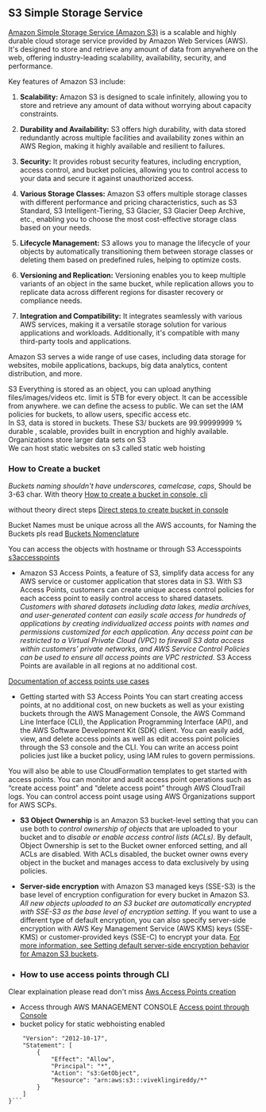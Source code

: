 ## S3 Simple Storage Service 

[Amazon Simple Storage Service (Amazon S3)](https://aws.amazon.com/s3/) is a scalable and highly durable cloud storage service provided by Amazon Web Services (AWS). It's designed to store and retrieve any amount of data from anywhere on the web, offering industry-leading scalability, availability, security, and performance.

Key features of Amazon S3 include:

1. **Scalability:** Amazon S3 is designed to scale infinitely, allowing you to store and retrieve any amount of data without worrying about capacity constraints.

2. **Durability and Availability:** S3 offers high durability, with data stored redundantly across multiple facilities and availability zones within an AWS Region, making it highly available and resilient to failures.

3. **Security:** It provides robust security features, including encryption, access control, and bucket policies, allowing you to control access to your data and secure it against unauthorized access.

4. **Various Storage Classes:** Amazon S3 offers multiple storage classes with different performance and pricing characteristics, such as S3 Standard, S3 Intelligent-Tiering, S3 Glacier, S3 Glacier Deep Archive, etc., enabling you to choose the most cost-effective storage class based on your needs.

5. **Lifecycle Management:** S3 allows you to manage the lifecycle of your objects by automatically transitioning them between storage classes or deleting them based on predefined rules, helping to optimize costs.

6. **Versioning and Replication:** Versioning enables you to keep multiple variants of an object in the same bucket, while replication allows you to replicate data across different regions for disaster recovery or compliance needs.

7. **Integration and Compatibility:** It integrates seamlessly with various AWS services, making it a versatile storage solution for various applications and workloads. Additionally, it's compatible with many third-party tools and applications.

Amazon S3 serves a wide range of use cases, including data storage for websites, mobile applications, backups, big data analytics, content distribution, and more.

S3 Everything is stored as an object, you can upload anything files/images/videos etc. limit is 5TB for every object. It can be accessible from anywhere. we can define the acsess to public. 
We can set the IAM policies for buckets, to allow users, specific access etc.  
In S3, data is stored in buckets. These S3/ buckets are 99.99999999 % durable , scalable, provides built in encryption and highly available.
Organizations store larger data sets on S3  
We can host static websites on s3 called static web hoisting

### How to Create a bucket 

*Buckets naming shouldn't have underscores, camelcase, caps*, Should be 3-63 char.
With theory 
[How to create a bucket in console, cli](https://docs.aws.amazon.com/AmazonS3/latest/userguide/create-bucket-overview.html)

without theory direct steps 
[Direct steps to create bucket in console](https://docs.aws.amazon.com/AmazonS3/latest/userguide/creating-bucket.html)

Bucket Names must be unique across all the AWS accounts, for Naming the Buckets pls read [Buckets Nomenclature](https://docs.aws.amazon.com/AmazonS3/latest/userguide/creating-bucket.html)


You can access the objects with hostname or through S3 Accesspoints [s3accesspoints](https://aws.amazon.com/s3/features/access-points/)  

- Amazon S3 Access Points, a feature of S3, simplify data access for any AWS service or customer application that stores data in S3. With S3 Access Points, customers can create unique access control policies for each access point to easily control access to shared datasets. *Customers with shared datasets including data lakes, media archives, and user-generated content can easily scale access for hundreds of applications by creating individualized access points with names and permissions customized for each application. Any access point can be restricted to a Virtual Private Cloud (VPC) to firewall S3 data access within customers’ private networks, and AWS Service Control Policies can be used to ensure all access points are VPC restricted*. S3 Access Points are available in all regions at no additional cost.

[Documentation of access points use cases](https://docs.aws.amazon.com/AmazonS3/latest/userguide/access-points-usage-examples.html)

- Getting started with S3 Access Points
You can start creating access points, at no additional cost, on new buckets as well as your existing buckets through the AWS Management Console, the AWS Command Line Interface (CLI), the Application Programming Interface (API), and the AWS Software Development Kit (SDK) client. You can easily add, view, and delete access points as well as edit access point policies through the S3 console and the CLI. You can write an access point policies just like a bucket policy, using IAM rules to govern permissions.

You will also be able to use CloudFormation templates to get started with access points. You can monitor and audit access point operations such as “create access point” and “delete access point” through AWS CloudTrail logs. You can control access point usage using AWS Organizations support for AWS SCPs.

- **S3 Object Ownership** is an Amazon S3 bucket-level setting that you can use both to *control ownership of objects* that are uploaded to your bucket and to *disable or enable access control lists (ACLs)*. By default, Object Ownership is set to the Bucket owner enforced setting, and all ACLs are disabled. With ACLs disabled, the bucket owner owns every object in the bucket and manages access to data exclusively by using policies.

- **Server-side encryption** with Amazon S3 managed keys (SSE-S3) is the base level of encryption configuration for every bucket in Amazon S3. *All new objects uploaded to an S3 bucket are automatically encrypted with SSE-S3 as the base level of encryption setting*. If you want to use a different type of default encryption, you can also specify server-side encryption with AWS Key Management Service (AWS KMS) keys (SSE-KMS) or customer-provided keys (SSE-C) to encrypt your data. [For more information, see Setting default server-side encryption behavior for Amazon S3 buckets](https://docs.aws.amazon.com/AmazonS3/latest/userguide/bucket-encryption.html).

- ### How to use access points through CLI  
 Clear explaination please read don't miss
 [Aws Access Points creation](https://docs.aws.amazon.com/AmazonS3/latest/userguide/using-access-points.html)

- Access through AWS MANAGEMENT CONSOLE
[Access point through Console ](https://docs.aws.amazon.com/AmazonS3/latest/userguide/access-points-manage.html)
- bucket policy for static webhoisting enabled 

```{
    "Version": "2012-10-17",
    "Statement": [
        {
            "Effect": "Allow",
            "Principal": "*",
            "Action": "s3:GetObject",
            "Resource": "arn:aws:s3:::viveklingireddy/*"
        }
    ]
}```
